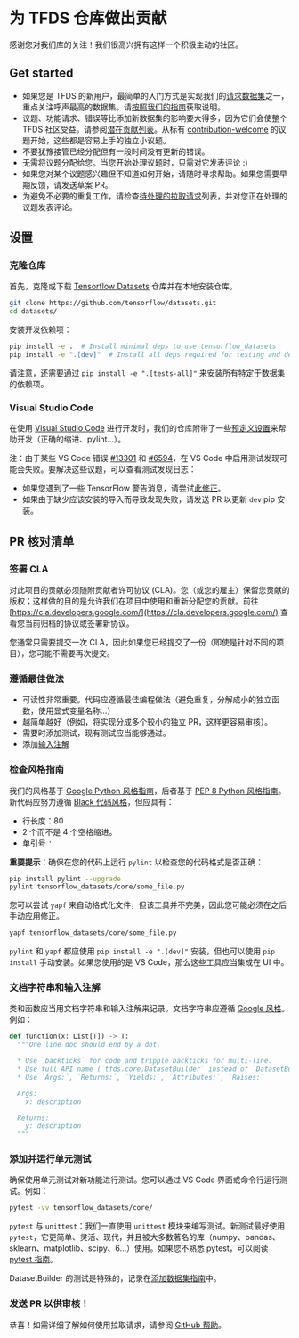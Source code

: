 # 为 TFDS 仓库做出贡献

感谢您对我们库的关注！我们很高兴拥有这样一个积极主动的社区。

## Get started

- 如果您是 TFDS 的新用户，最简单的入门方式是实现我们的[请求数据集](https://github.com/tensorflow/datasets/issues?q=is%3Aissue+is%3Aopen+label%3A%22dataset+request%22+sort%3Areactions-%2B1-desc)之一，重点关注呼声最高的数据集。请[按照我们的指南](https://www.tensorflow.org/datasets/add_dataset)获取说明。
- 议题、功能请求、错误等比添加新数据集的影响要大得多，因为它们会使整个 TFDS 社区受益。请参阅[潜在贡献列表](https://github.com/tensorflow/datasets/issues?utf8=%E2%9C%93&q=is%3Aissue+is%3Aopen+-label%3A%22dataset+request%22+)。从标有 [contribution-welcome](https://github.com/tensorflow/datasets/issues?q=is%3Aissue+is%3Aopen+label%3A%22contributions+welcome%22) 的议题开始，这些都是容易上手的独立小议题。
- 不要犹豫接管已经分配但有一段时间没有更新的错误。
- 无需将议题分配给您。当您开始处理议题时，只需对它发表评论 :)
- 如果您对某个议题感兴趣但不知道如何开始，请随时寻求帮助。如果您需要早期反馈，请发送草案 PR。
- 为避免不必要的重复工作，请检查[待处理的拉取请求](https://github.com/tensorflow/datasets/pulls)列表，并对您正在处理的议题发表评论。

## 设置

### 克隆仓库

首先，克隆或下载 [Tensorflow Datasets](https://github.com/tensorflow/datasets) 仓库并在本地安装仓库。

```sh
git clone https://github.com/tensorflow/datasets.git
cd datasets/
```

安装开发依赖项：

```sh
pip install -e .  # Install minimal deps to use tensorflow_datasets
pip install -e ".[dev]"  # Install all deps required for testing and development
```

请注意，还需要通过 `pip install -e ".[tests-all]"` 来安装所有特定于数据集的依赖项。

### Visual Studio Code

在使用 [Visual Studio Code](https://code.visualstudio.com/) 进行开发时，我们的仓库附带了一些[预定义设置](https://github.com/tensorflow/datasets/tree/master/.vscode/settings.json)来帮助开发（正确的缩进、pylint…）。

注：由于某些 VS Code 错误 [#13301](https://github.com/microsoft/vscode-python/issues/13301) 和 [#6594](https://github.com/microsoft/vscode-python/issues/6594)，在 VS Code 中启用测试发现可能会失败。要解决这些议题，可以查看测试发现日志：

- 如果您遇到了一些 TensorFlow 警告消息，请尝试[此修正](https://github.com/microsoft/vscode-python/issues/6594#issuecomment-555680813)。
- 如果由于缺少应该安装的导入而导致发现失败，请发送 PR 以更新 `dev` pip 安装。

## PR 核对清单

### 签署 CLA

对此项目的贡献必须随附贡献者许可协议 (CLA)。您（或您的雇主）保留您贡献的版权；这样做的目的是允许我们在项目中使用和重新分配您的贡献。前往 [https://cla.developers.google.com/](https://cla.developers.google.com/) 查看您当前归档的协议或签署新协议。

您通常只需要提交一次 CLA，因此如果您已经提交了一份（即使是针对不同的项目），您可能不需要再次提交。

### 遵循最佳做法

- 可读性非常重要。代码应遵循最佳编程做法（避免重复，分解成小的独立函数，使用显式变量名称…）
- 越简单越好（例如，将实现分成多个较小的独立 PR，这样更容易审核）。
- 需要时添加测试，现有测试应当能够通过。
- 添加[输入注解](https://docs.python.org/3/library/typing.html)

### 检查风格指南

我们的风格基于 [Google Python 风格指南](https://github.com/google/styleguide/blob/gh-pages/pyguide.md)，后者基于 [PEP 8 Python 风格指南](https://www.python.org/dev/peps/pep-0008)。新代码应努力遵循 [Black 代码风格](https://github.com/psf/black/blob/master/docs/the_black_code_style.md)，但应具有：

- 行长度：80
- 2 个而不是 4 个空格缩进。
- 单引号 `'`

**重要提示**：确保在您的代码上运行 `pylint` 以检查您的代码格式是否正确：

```sh
pip install pylint --upgrade
pylint tensorflow_datasets/core/some_file.py
```

您可以尝试 `yapf` 来自动格式化文件，但该工具并不完美，因此您可能必须在之后手动应用修正。

```sh
yapf tensorflow_datasets/core/some_file.py
```

`pylint` 和 `yapf` 都应使用 `pip install -e ".[dev]"` 安装，但也可以使用 `pip install` 手动安装。如果您使用的是 VS Code，那么这些工具应当集成在 UI 中。

### 文档字符串和输入注解

类和函数应当用文档字符串和输入注解来记录。文档字符串应遵循 [Google 风格](https://google.github.io/styleguide/pyguide.html#383-functions-and-methods)。例如：

```python
def function(x: List[T]) -> T:
  """One line doc should end by a dot.

  * Use `backticks` for code and tripple backticks for multi-line.
  * Use full API name (`tfds.core.DatasetBuilder` instead of `DatasetBuilder`)
  * Use `Args:`, `Returns:`, `Yields:`, `Attributes:`, `Raises:`

  Args:
    x: description

  Returns:
    y: description
  """
```

### 添加并运行单元测试

确保使用单元测试对新功能进行测试。您可以通过 VS Code 界面或命令行运行测试。例如：

```sh
pytest -vv tensorflow_datasets/core/
```

`pytest` 与 `unittest`：我们一直使用 `unittest` 模块来编写测试。新测试最好使用 `pytest`，它更简单、灵活、现代，并且被大多数著名的库（numpy、pandas、sklearn、matplotlib、scipy、6…）使用。如果您不熟悉 pytest，可以阅读 [pytest 指南](https://docs.pytest.org/en/stable/getting-started.html#getstarted)。

DatasetBuilder 的测试是特殊的，记录在[添加数据集指南](https://github.com/tensorflow/datasets/blob/master/docs/add_dataset.md#test-your-dataset)中。

### 发送 PR 以供审核！

恭喜！如需详细了解如何使用拉取请求，请参阅 [GitHub 帮助](https://help.github.com/articles/about-pull-requests/)。
